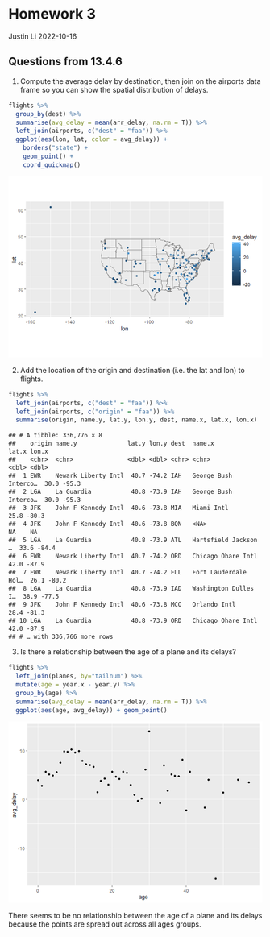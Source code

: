 Homework 3
================
Justin Li
2022-10-16

## Questions from 13.4.6

1.  Compute the average delay by destination, then join on the airports
    data frame so you can show the spatial distribution of delays.

``` r
flights %>%
  group_by(dest) %>%
  summarise(avg_delay = mean(arr_delay, na.rm = T)) %>%
  left_join(airports, c("dest" = "faa")) %>%
  ggplot(aes(lon, lat, color = avg_delay)) +
    borders("state") +
    geom_point() +
    coord_quickmap()
```

![](README_files/figure-gfm/unnamed-chunk-1-1.png)<!-- -->

2.  Add the location of the origin and destination (i.e. the lat and
    lon) to flights.

``` r
flights %>%
  left_join(airports, c("dest" = "faa")) %>%
  left_join(airports, c("origin" = "faa")) %>%
  summarise(origin, name.y, lat.y, lon.y, dest, name.x, lat.x, lon.x)
```

    ## # A tibble: 336,776 × 8
    ##    origin name.y              lat.y lon.y dest  name.x               lat.x lon.x
    ##    <chr>  <chr>               <dbl> <dbl> <chr> <chr>                <dbl> <dbl>
    ##  1 EWR    Newark Liberty Intl  40.7 -74.2 IAH   George Bush Interco…  30.0 -95.3
    ##  2 LGA    La Guardia           40.8 -73.9 IAH   George Bush Interco…  30.0 -95.3
    ##  3 JFK    John F Kennedy Intl  40.6 -73.8 MIA   Miami Intl            25.8 -80.3
    ##  4 JFK    John F Kennedy Intl  40.6 -73.8 BQN   <NA>                  NA    NA  
    ##  5 LGA    La Guardia           40.8 -73.9 ATL   Hartsfield Jackson …  33.6 -84.4
    ##  6 EWR    Newark Liberty Intl  40.7 -74.2 ORD   Chicago Ohare Intl    42.0 -87.9
    ##  7 EWR    Newark Liberty Intl  40.7 -74.2 FLL   Fort Lauderdale Hol…  26.1 -80.2
    ##  8 LGA    La Guardia           40.8 -73.9 IAD   Washington Dulles I…  38.9 -77.5
    ##  9 JFK    John F Kennedy Intl  40.6 -73.8 MCO   Orlando Intl          28.4 -81.3
    ## 10 LGA    La Guardia           40.8 -73.9 ORD   Chicago Ohare Intl    42.0 -87.9
    ## # … with 336,766 more rows

3.  Is there a relationship between the age of a plane and its delays?

``` r
flights %>%
  left_join(planes, by="tailnum") %>%
  mutate(age = year.x - year.y) %>%
  group_by(age) %>%
  summarise(avg_delay = mean(arr_delay, na.rm = T)) %>%
  ggplot(aes(age, avg_delay)) + geom_point()
```

![](README_files/figure-gfm/unnamed-chunk-3-1.png)<!-- -->

There seems to be no relationship between the age of a plane and its
delays because the points are spread out across all ages groups.
